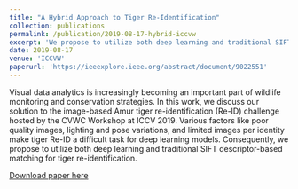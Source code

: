 ```yaml
---
title: "A Hybrid Approach to Tiger Re-Identification"
collection: publications
permalink: /publication/2019-08-17-hybrid-iccvw
excerpt: 'We propose to utilize both deep learning and traditional SIFT descriptor-based matching for tiger re-identification.'
date: 2019-08-17
venue: 'ICCVW'
paperurl: 'https://ieeexplore.ieee.org/abstract/document/9022551'
---
```

Visual data analytics is increasingly becoming an important part of wildlife monitoring and conservation strategies. In this work, we discuss our solution to the image-based Amur tiger re-identification (Re-ID) challenge hosted by the CVWC Workshop at ICCV 2019. Various factors like poor quality images, lighting and pose variations, and limited images per identity make tiger Re-ID a difficult task for deep learning models. Consequently, we propose to utilize both deep learning and traditional SIFT descriptor-based matching for tiger re-identification.

[Download paper here](https://ieeexplore.ieee.org/abstract/document/9022551)

<!-- Recommended citation: Your Name, You. (2015). "Paper Title Number 3." <i>Journal 1</i>. 1(3). -->
